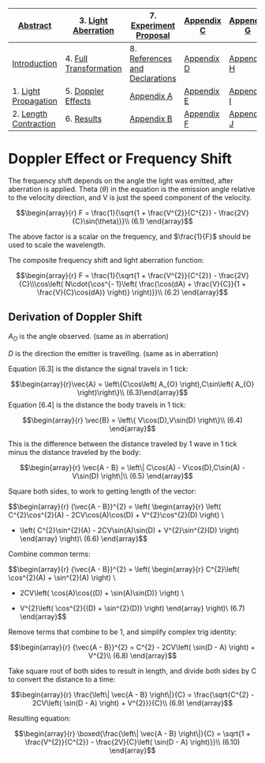 
| [Abstract](LSP2-Abstract.md)                        | 3. [Light Aberration](LSP2-Light-Aberration.md)       | 7. [Experiment Proposal](LSP2-Experiment.md)                          | [Appendix C](LSP2-Appendix-C.md) | [Appendix G](LSP2-Appendix-G.md) |
| --------------------------------------------------- | ----------------------------------------------------- | --------------------------------------------------------------------- | -------------------------------- | -------------------------------- |
| [Introduction](LSP2-Introduction.md)               | 4. [Full Transformation](LSP2-Full-Transformation.md) | 8. [References and Declarations](LSP2-References-and-Declarations.md) | [Appendix D](LSP2-Appendix-D.md) | [Appendix H](LSP2-Appendix-H.md) |
| 1. [Light Propagation](LSP2-Propagation.md)         | 5. [Doppler Effects](LSP2-Doppler.md)                 | [Appendix A](LSP2-Appendix-A.md)                                      | [Appendix E](LSP2-Appendix-E.md) | [Appendix I](LSP2-Appendix-I.md) |
| 2. [Length Contraction](LSP2-Length-Contraction.md) | 6. [Results](LSP2-Results.md)                         | [Appendix B](LSP2-Appendix-B.md)                                      | [Appendix F](LSP2-Appendix-F.md) | [Appendix J](LSP2-Appendix-J.md) |

# Doppler Effect or Frequency Shift

The frequency shift depends on the angle the light was emitted, after
aberration is applied. Theta (*θ*) in the equation is the emission angle
relative to the velocity direction, and V is just the speed component of
the velocity.

$$\begin{array}{r}
F = \frac{1}{\sqrt{1 + \frac{V^{2}}{C^{2}} - \frac{2V}{C}\sin(\theta)}}\\ (6.1)
\end{array}$$

The above factor is a scalar on the frequency, and $\frac{1}{F}$ should
be used to scale the wavelength.

The composite frequency shift and light aberration function:

$$\begin{array}{r}
F = \frac{1}{\sqrt{1 + \frac{V^{2}}{C^{2}} - \frac{2V}{C}\\\cos\left( N\cdot{\cos^{- 1}\left( \frac{\cos(dA) + \frac{V}{C}}{1 + \frac{V}{C}\cos(dA)} \right)} \right)}}\\ (6.2)
\end{array}$$

## Derivation of Doppler Shift

$A_O$ is the angle observed. (same as in aberration)

$D$ is the direction the emitter is travelling. (same as in aberration)

Equation \[6.3\] is the distance the signal travels in 1 tick:

$$\begin{array}{r}\vec{A} = \left\{C\cos\left( A_{O} \right),C\sin\left( A_{O} \right)\right\}\\ (6.3)\end{array}$$
Equation \[6.4\] is the distance the body travels in 1 tick:

$$\begin{array}{r}
\vec{B} = \left\{ V\cos(D),V\sin(D) \right\}\\ (6.4)
\end{array}$$

This is the difference between the distance traveled by 1 wave in 1 tick
minus the distance traveled by the body:

$$\begin{array}{r}
\vec{A - B} = \left\| C\cos(A) - V\cos(D),C\sin(A) - V\sin(D) \right\|\\ (6.5)
\end{array}$$

Square both sides, to work to getting length of the vector:

$$\begin{array}{r}
{\vec{A - B}}^{2} = \left( \begin{array}{r}
\left( C^{2}\cos^{2}(A) - 2CV\cos(A)\cos(D) + V^{2}\cos^{2}(D) \right) \\
 + \left( C^{2}\sin^{2}(A) - 2CV\sin(A)\sin(D) + V^{2}\sin^{2}(D) \right)
\end{array} \right)\\ (6.6)
\end{array}$$

Combine common terms:

$$\begin{array}{r}
{\vec{A - B}}^{2} = \left( \begin{array}{r}
C^{2}\left( \cos^{2}(A) + \sin^{2}(A) \right) \\
 - 2CV\left( \cos(A)\cos{(D) + \sin(A)\sin(D)} \right) \\
 + V^{2}\left( \cos^{2}{(D) + \sin^{2}(D)} \right)
\end{array} \right)\\ (6.7)
\end{array}$$

Remove terms that combine to be 1, and simplify complex trig identity:

$$\begin{array}{r}
{\vec{A - B}}^{2} = C^{2} - 2CV\left( \sin(D - A) \right) + V^{2}\\ (6.8)
\end{array}$$

Take square root of both sides to result in length, and divide both
sides by C to convert the distance to a time:

$$\begin{array}{r}
\frac{\left\| \vec{A - B} \right\|}{C} = \frac{\sqrt{C^{2} - 2CV\left( \sin(D - A) \right) + V^{2}}}{C}\\ (6.9)
\end{array}$$

Resulting equation:

$$\begin{array}{r}
\boxed{\frac{\left\| \vec{A - B} \right\|}{C} = \sqrt{1 + \frac{V^{2}}{C^{2}} - \frac{2V}{C}\left( \sin(D - A) \right)}}\\ (6.10)
\end{array}$$

